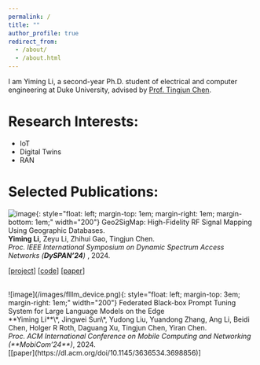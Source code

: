 ```yaml
---
permalink: /
title: ""
author_profile: true
redirect_from: 
  - /about/
  - /about.html
---
```


I am Yiming Li, a second-year Ph.D. student of electrical and computer engineering at Duke University, advised by [Prof. Tingjun Chen](https://functions-lab.github.io/).



<!-- This is the front page of a website that is powered by the [Academic Pages template](https://github.com/academicpages/academicpages.github.io) and hosted on GitHub pages. [GitHub pages](https://pages.github.com) is a free service in which websites are built and hosted from code and data stored in a GitHub repository, automatically updating when a new commit is made to the repository. This template was forked from the [Minimal Mistakes Jekyll Theme](https://mmistakes.github.io/minimal-mistakes/) created by Michael Rose, and then extended to support the kinds of content that academics have: publications, talks, teaching, a portfolio, blog posts, and a dynamically-generated CV. Incidentally, these same features make it a great template for anyone that needs to show off a professional template!

 You can fork [this template](https://github.com/academicpages/academicpages.github.io) right now, modify the configuration and Markdown files, add your own PDFs and other content, and have your own site for free, with no ads! -->

Research Interests:
======

* IoT
* Digital Twins
* RAN


Selected Publications:
======


<!-- https://zhihuigao.github.io http://localhost:4000-->
![image](https://functions-lab.github.io/assets/img/lab/lab_wirelessdt.gif){: style="float: left; margin-top: 1em; margin-right: 1em;  margin-bottom: 1em;" width="200"}
Geo2SigMap: High-Fidelity RF Signal Mapping Using Geographic Databases.<br>
  **Yiming Li**, Zeyu Li, Zhihui Gao, Tingjun Chen.<br>
  <i> Proc. IEEE International Symposium on Dynamic Spectrum Access Networks (**DySPAN’24**) </i>, 2024.<br>
  <!-- [<a href="javascript:void(0)" onclick="(function(target, id) { if ($('#' + id).css('display') == 'block') { $('#' + id).hide('fast'); $(target).text('bibtex') } else { $('#' + id).show('fast'); $(target).text('bibtex▲') } })(this, 'bibtex-gao2025disaggregated');">bibtex</a>] -->
  [[project](https://functions-lab.github.io/projects/geo2sigmap/index.html)]
  [[code](https://github.com/functions-lab/geo2sigmap)]
  [[paper](https://arxiv.org/abs/2312.14303)]
  <div id="bibtex-gao2025disaggregated" style="display:none">
  <!-- <pre>
    @article{gao2025disaggregated,
      title = {Disaggregated Deep Learning via In-Physics Computing at Radio Frequency},
      author = {Gao, Zhihui and Vadlamani, Sri Krishna and Sulimany, Kfir and Englund, Dirk and Chen, Tingjun},
      journal = {arXiv preprint arXiv:2504.17752},
      year = {2025},
    }
  </pre> -->
  </div>

<br>
![image](/images/flllm_device.png){: style="float: left; margin-top: 3em; margin-right: 1em;" width="200"}
  Federated Black-box Prompt
Tuning System for Large Language Models on the Edge<br>
  **Yiming Li**\*, Jingwei Sun\*, Yudong Liu, Yuandong Zhang, Ang Li, Beidi Chen, Holger R Roth, Daguang Xu, Tingjun Chen, Yiran Chen.<br>
  <i> Proc. ACM International Conference on Mobile Computing and Networking (**MobiCom’24**)</i>, 2024.<br>
  <!-- [<a href="javascript:void(0)" onclick="(function(target, id) { if ($('#' + id).css('display') == 'block') { $('#' + id).hide('fast'); $(target).text('bibtex') } else { $('#' + id).show('fast'); $(target).text('bibtex▲') } })(this, 'bibtex-gao2020crisloc');">bibtex</a>] -->
  <!-- [[dataset](https://github.com/zhihuigao/CRISLoc_dataset)] -->
  [[paper](https://dl.acm.org/doi/10.1145/3636534.3698856)]
  <!-- [[publisher](https://ieeexplore.ieee.org/abstract/document/9187854)] -->
  <div id="bibtex-gao2020crisloc" style="display:none">
  <!-- <pre>
    @article{gao2020crisloc,
      title={CRISLoc: Reconstructable {CSI} fingerprinting for indoor smartphone localization},
      author={Gao, Zhihui and Gao, Yunfan and Wang, Sulei and Li, Dan and Xu, Yuedong},
      journal={IEEE Internet of Things Journal},
      volume={8},
      number={5},
      pages={3422--3437},
      year={2020},
      publisher={IEEE}
    }
  </pre> -->



